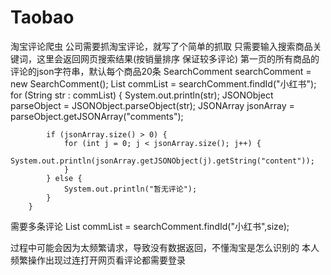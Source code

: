 # Taobao
淘宝评论爬虫 公司需要抓淘宝评论，就写了个简单的抓取
只需要输入搜索商品关键词，这里会返回网页搜索结果(按销量排序 保证较多评论)
第一页的所有商品的评论的json字符串，默认每个商品20条
SearchComment searchComment = new SearchComment();
List<String> commList = searchComment.findId("小红书");
for (String str : commList) {
			System.out.println(str);
			JSONObject parseObject = JSONObject.parseObject(str);
			JSONArray jsonArray = parseObject.getJSONArray("comments");

			if (jsonArray.size() > 0) {
				for (int j = 0; j < jsonArray.size(); j++) {
					System.out.println(jsonArray.getJSONObject(j).getString("content"));
				}
			} else {
				System.out.println("暂无评论");
			}
		}
需要多条评论
List<String> commList = searchComment.findId("小红书",size);

过程中可能会因为太频繁请求，导致没有数据返回，不懂淘宝是怎么识别的
本人频繁操作出现过连打开网页看评论都需要登录
